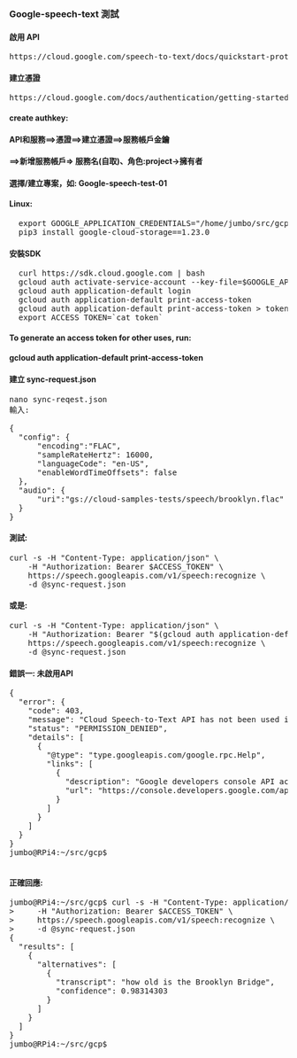 ### Google-speech-text 測試
#### 啟用 API
<pre>
https://cloud.google.com/speech-to-text/docs/quickstart-protocol?_ga=2.234802334.-1824209114.1577068850
</pre>
#### 建立憑證
<pre>
https://cloud.google.com/docs/authentication/getting-started#auth-cloud-implicit-python
</pre>
#### create authkey:
#### API和服務==>憑證==>建立憑證==>服務帳戶金鑰
#### ==>新增服務帳戶=> 服務名(自取)、角色:project->擁有者

#### 選擇/建立專案，如: Google-speech-test-01
 
#### Linux:
<pre>
  export GOOGLE_APPLICATION_CREDENTIALS="/home/jumbo/src/gcp/Google-ML-Class-31e15d26a06d.json"
  pip3 install google-cloud-storage==1.23.0
</pre>

#### 安裝SDK
<pre>
  curl https://sdk.cloud.google.com | bash
  gcloud auth activate-service-account --key-file=$GOOGLE_APPLICATION_CREDENTIALS
  gcloud auth application-default login
  gcloud auth application-default print-access-token
  gcloud auth application-default print-access-token > token
  export ACCESS_TOKEN=`cat token`
</pre>

####  To generate an access token for other uses, run:
####    gcloud auth application-default print-access-token
  
#### 建立 sync-request.json
<pre>
nano sync-reqest.json
輸入:

{
  "config": {
      "encoding":"FLAC",
      "sampleRateHertz": 16000,
      "languageCode": "en-US",
      "enableWordTimeOffsets": false
  },
  "audio": {
      "uri":"gs://cloud-samples-tests/speech/brooklyn.flac"
  }
}
</pre>
#### 測試:

<pre>
curl -s -H "Content-Type: application/json" \
    -H "Authorization: Bearer $ACCESS_TOKEN" \
    https://speech.googleapis.com/v1/speech:recognize \
    -d @sync-request.json
</pre>
#### 或是:
<pre>
curl -s -H "Content-Type: application/json" \
    -H "Authorization: Bearer "$(gcloud auth application-default print-access-token) \
    https://speech.googleapis.com/v1/speech:recognize \
    -d @sync-request.json
</pre>

#### 錯誤一: 未啟用API
<pre>
{
  "error": {
    "code": 403,
    "message": "Cloud Speech-to-Text API has not been used in project 432046692542 before or it is disabled. Enable it by visiting https://console.developers.google.com/apis/api/speech.googleapis.com/overview?project=432046692542 then retry. If you enabled this API recently, wait a few minutes for the action to propagate to our systems and retry.",
    "status": "PERMISSION_DENIED",
    "details": [
      {
        "@type": "type.googleapis.com/google.rpc.Help",
        "links": [
          {
            "description": "Google developers console API activation",
            "url": "https://console.developers.google.com/apis/api/speech.googleapis.com/overview?project=432046692542"
          }
        ]
      }
    ]
  }
}
jumbo@RPi4:~/src/gcp$

</pre>

#### 正確回應:
<pre>
jumbo@RPi4:~/src/gcp$ curl -s -H "Content-Type: application/json" \
>     -H "Authorization: Bearer $ACCESS_TOKEN" \
>     https://speech.googleapis.com/v1/speech:recognize \
>     -d @sync-request.json
{
  "results": [
    {
      "alternatives": [
        {
          "transcript": "how old is the Brooklyn Bridge",
          "confidence": 0.98314303
        }
      ]
    }
  ]
}
jumbo@RPi4:~/src/gcp$
</pre>
  
  
  
  